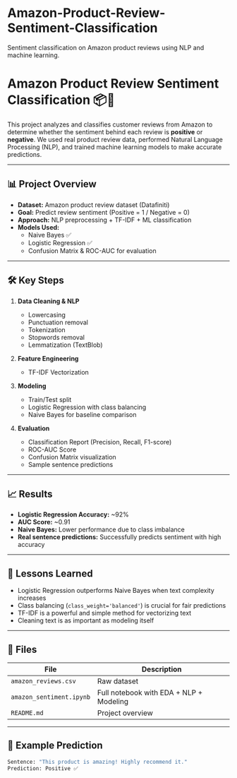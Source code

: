 # Amazon-Product-Review-Sentiment-Classification
Sentiment classification on Amazon product reviews using NLP and machine learning.
# Amazon Product Review Sentiment Classification 📦💬

This project analyzes and classifies customer reviews from Amazon to determine whether the sentiment behind each review is **positive** or **negative**. We used real product review data, performed Natural Language Processing (NLP), and trained machine learning models to make accurate predictions.

---

## 📊 Project Overview

- **Dataset:** Amazon product review dataset (Datafiniti)
- **Goal:** Predict review sentiment (Positive = 1 / Negative = 0)
- **Approach:** NLP preprocessing + TF-IDF + ML classification
- **Models Used:** 
  - Naive Bayes ✅
  - Logistic Regression ✅
  - Confusion Matrix & ROC-AUC for evaluation

---

## 🛠️ Key Steps

1. **Data Cleaning & NLP**
   - Lowercasing
   - Punctuation removal
   - Tokenization
   - Stopwords removal
   - Lemmatization (TextBlob)

2. **Feature Engineering**
   - TF-IDF Vectorization

3. **Modeling**
   - Train/Test split
   - Logistic Regression with class balancing
   - Naive Bayes for baseline comparison

4. **Evaluation**
   - Classification Report (Precision, Recall, F1-score)
   - ROC-AUC Score
   - Confusion Matrix visualization
   - Sample sentence predictions

---

## 📈 Results

- **Logistic Regression Accuracy:** ~92%
- **AUC Score:** ~0.91
- **Naive Bayes:** Lower performance due to class imbalance
- **Real sentence predictions:** Successfully predicts sentiment with high accuracy

---

## 🧠 Lessons Learned

- Logistic Regression outperforms Naive Bayes when text complexity increases
- Class balancing (`class_weight='balanced'`) is crucial for fair predictions
- TF-IDF is a powerful and simple method for vectorizing text
- Cleaning text is as important as modeling itself

---

## 📁 Files

| File | Description |
|------|-------------|
| `amazon_reviews.csv` | Raw dataset |
| `amazon_sentiment.ipynb` | Full notebook with EDA + NLP + Modeling |
| `README.md` | Project overview |

---

## 🤖 Example Prediction

```python
Sentence: "This product is amazing! Highly recommend it."
Prediction: Positive ✅
